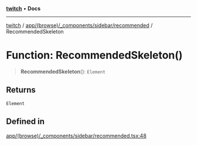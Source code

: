 [**twitch**](../../../../../../README.md) • **Docs**

***

[twitch](../../../../../../modules.md) / [app/(browse)/\_components/sidebar/recommended](../README.md) / RecommendedSkeleton

# Function: RecommendedSkeleton()

> **RecommendedSkeleton**(): `Element`

## Returns

`Element`

## Defined in

[app/(browse)/\_components/sidebar/recommended.tsx:48](https://github.com/Mohaamedl/Twitch_clone/blob/9ae8fe0301b5527403a032a29bdae292528b52a8/app/(browse)/_components/sidebar/recommended.tsx#L48)
